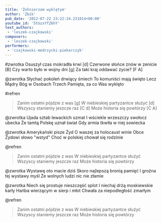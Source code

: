```yaml
---
title: 'Żołnierzom wyklętym'
author: 'Zbik'
pub_date: '2012-07-22 23:22:24.231014+00:00'
youtube_id: '5tUzxYfZ6hY'
text_authors:
 - 'leszek-czajkowski'
composers:
 - 'leszek-czajkowski'
performers:
 - 'czajkowski-medrzycki-piekarczyk'
---
```


#zwrotka
Osuszył czas mokradła krwi [d]
Czerwone słońce znów w zenicie [B]
Czy warto było w wojny dni [g]
Za taki kraj oddawać życie? [F A]

@zwrotka
Słychać pokoleń drwiący śmiech
To komuniści mają święto
Lecz Mądry Bóg w Osobach Trzech
Pamięta, za co Was wyklęto

#refren
>Zanim ostatni pójdzie z was [g]
>W niebieskiej partyzantce służyć [d]
>Wszyscy staniemy jeszcze raz [C d]
>Może historia się powtórzy [C A]

@zwrotka
Ujada sztab lewackich szmat
I wściekle wrzeszczy swołocz ubecka
Że tamtą Polskę uznał świat
Gdy armia tkwiła w niej sowiecka

@zwrotka
Amerykański pisze Żyd
O waszej za holocaust winie
Obce Żydowi słowo "wstyd"
Choć w polskiej chował się rodzinie

@refren
>Zanim ostatni pójdzie z was
>W niebieskiej partyzantce służyć
>Wszyscy staniemy jeszcze raz
>Może historia się powtórzy

@zwrotka
Wystawę oto macie dziś
Skoro najlepszą bronią pamięć
I groźna tej wystawy myśl
Że wolnych ludzi nic nie złamie

@zwrotka
Niech się prostuje nieszczęść splot
I niechaj drżą moskiewskie karły
Hańba wierzącym w sierp i młot
Chwała za niepodległość zmarłym

@refren
>Zanim ostatni pójdzie z was
>W niebieskiej partyzantce służyć
>Wszyscy staniemy jeszcze raz
>Może historia się powtórzy